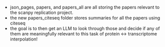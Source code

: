- json_pages, papers, and papers_all are all storing the papers relevant to the scanpy replication project.
- the new papers_citeseq folder stores summaries for all the papers using citeseq
- the goal is to then get an LLM to look through those and decide if any of them are meaningfully relevant to this task of protein <-> transcriptome interpolation!